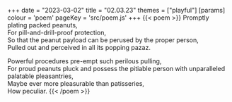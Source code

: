 +++
date = "2023-03-02"
title = "02.03.23"
themes = ["playful"]
[params]
  colour = 'poem'
  pageKey = 'src/poem.js'
+++
{{< poem >}}
Promptly plating packed peanuts,  
For pill-and-drill-proof protection,  
So that the peanut payload can be perused by the proper person,  
Pulled out and perceived in all its popping pazaz.  
  
Powerful procedures pre-empt such perilous pulling,  
For proud peanuts pluck and possess the pitiable person with unparalleled palatable pleasantries,  
Maybe ever more pleasurable than patisseries,  
How peculiar.
{{< /poem >}}